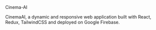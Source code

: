 Cinema-AI

CinemaAI, a dynamic and responsive web application built with React, Redux, TailwindCSS and deployed on Google Firebase.
